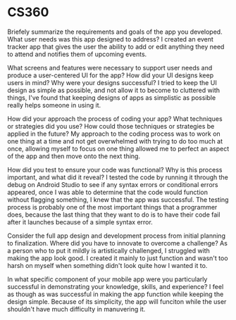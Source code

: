 # CS360
Briefely summarize the requirements and goals of the app you developed. What user needs was this app designed to address?
I created an event tracker app that gives the user the ability to add or edit anything they need to attend and notifies them of upcoming events.

What screens and features were necessary to support user needs and produce a user-centered UI for the app? How did your UI designs keep users in mind? Why were your designs successful?
I tried to keep the UI design as simple as possible, and not allow it to become to cluttered with things, I've found that keeping designs of apps as simplistic as possible really helps someone in using it.

How did your approach the process of coding your app? What techniques or strategies did you use? How could those techniques or strategies be applied in the future?
My approach to the coding process was to work on one thing at a time and not get overwhelmed with trying to do too much at once, allowing myself to focus on one thing allowed me to perfect an aspect of the app and then move onto the next thing.

How did you test to ensure your code was functional? Why is this process important, and what did it reveal?
I tested the code by running it through the debug on Android Studio to see if any syntax errors or conditional errors appeared, once I was able to determine that the code would function without flagging something, I knew that the app was successful. The testing process is probably one of the most important things that a programmer does, because the last thing that they want to do is to have their code fail after it launches because of a simple syntax error.

Consider the full app design and development process from initial planning to finalization. Where did you have to innovate to overcome a challenge?
As a person who to put it mildly is artistically challenged, I struggled with making the app look good. I created it mainly to just function and wasn't too harsh on myself when something didn't look quite how I wanted it to.

In what specific component of your mobile app were you particularly successful in demonstrating your knowledge, skills, and experience?
I feel as though as was successful in making the app function while keeping the design simple. Because of its simplicity, the app will funciton while the user shouldn't have much difficulty in manuvering it.
